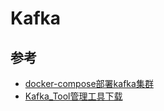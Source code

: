# Kafka

## 参考

- [docker-compose部署kafka集群](https://blog.csdn.net/xujingyiss/article/details/119249048?ops_request_misc=%257B%2522request%255Fid%2522%253A%2522166610022716781432993154%2522%252C%2522scm%2522%253A%252220140713.130102334..%2522%257D&request_id=166610022716781432993154&biz_id=0&utm_medium=distribute.pc_search_result.none-task-blog-2~all~baidu_landing_v2~default-1-119249048-null-null.142^v59^pc_search_tree,201^v3^control&utm_term=docker-compose%2Bkafka&spm=1018.2226.3001.4187)
- [Kafka_Tool管理工具下载](https://www.kafkatool.com/download.html)